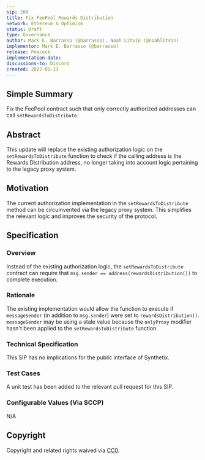 ```yaml
---
sip: 200
title: Fix FeePool Rewards Distribution
network: Ethereum & Optimism
status: Draft
type: Governance
author: Mark E. Barrasso (@barrasso), Noah Litvin (@noahlitvin)
implementor: Mark E. Barrasso (@barrasso)
release: Peacock
implementation-date:
discussions-to: Discord
created: 2022-01-13
---
```


<!--You can leave these HTML comments in your merged SIP and delete the visible duplicate text guides, they will not appear and may be helpful to refer to if you edit it again. This is the suggested template for new SIPs. Note that an SIP number will be assigned by an editor. When opening a pull request to submit your SIP, please use an abbreviated title in the filename, `sip-draft_title_abbrev.md`. The title should be 44 characters or less.-->

## Simple Summary

<!--"If you can't explain it simply, you don't understand it well enough." Simply describe the outcome the proposed changes intends to achieve. This should be non-technical and accessible to a casual community member.-->

Fix the FeePool contract such that only correctly authorized addresses can call `setRewardsToDistribute`.

## Abstract

<!--A short (~200 word) description of the proposed change, the abstract should clearly describe the proposed change. This is what *will* be done if the SIP is implemented, not *why* it should be done or *how* it will be done. If the SIP proposes deploying a new contract, write, "we propose to deploy a new contract that will do x".-->

This update will replace the existing authorization logic on the `setRewardsToDistribute` function to check if the calling address is the Rewards Distribution address, no longer taking into account logic pertaining to the legacy proxy system.

## Motivation

<!--This is the problem statement. This is the *why* of the SIP. It should clearly explain *why* the current state of the protocol is inadequate.  It is critical that you explain *why* the change is needed, if the SIP proposes changing how something is calculated, you must address *why* the current calculation is innaccurate or wrong. This is not the place to describe how the SIP will address the issue!-->

The current authorization implementation in the `setRewardsToDistribute` method can be circumvented via the legacy proxy system. This simplifies the relevant logic and improves the security of the protocol.

## Specification

<!--The specification should describe the syntax and semantics of any new feature, there are five sections
1. Overview
2. Rationale
3. Technical Specification
4. Test Cases
5. Configurable Values
-->

### Overview

<!--This is a high level overview of *how* the SIP will solve the problem. The overview should clearly describe how the new feature will be implemented.-->

Instead of the existing authorization logic, the `setRewardsToDistribute` contract can require that `msg.sender == address(rewardsDistribution())` to complete execution.

### Rationale

<!--This is where you explain the reasoning behind how you propose to solve the problem. Why did you propose to implement the change in this way, what were the considerations and trade-offs. The rationale fleshes out what motivated the design and why particular design decisions were made. It should describe alternate designs that were considered and related work. The rationale may also provide evidence of consensus within the community, and should discuss important objections or concerns raised during discussion.-->

The existing implementation would allow the function to execute if `messageSender` (in addition to `msg.sender`) were set to `rewardsDistribution()`. `messageSender` may be using a stale value because the `onlyProxy` modifier hasn't been applied to the `setRewardsToDistribute` function.

### Technical Specification

<!--The technical specification should outline the public API of the changes proposed. That is, changes to any of the interfaces Synthetix currently exposes or the creations of new ones.-->

This SIP has no implications for the public interface of Synthetix.

### Test Cases

<!--Test cases for an implementation are mandatory for SIPs but can be included with the implementation..-->

A unit test has been added to the relevant pull request for this SIP.

### Configurable Values (Via SCCP)

<!--Please list all values configurable via SCCP under this implementation.-->

N/A

## Copyright

Copyright and related rights waived via [CC0](https://creativecommons.org/publicdomain/zero/1.0/).
